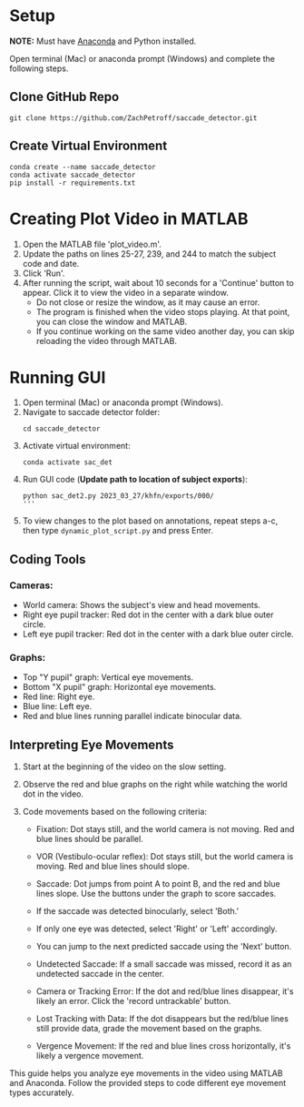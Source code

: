 # Setup

**NOTE:** Must have [Anaconda](https://www.anaconda.com/download) and Python installed.

Open terminal (Mac) or anaconda prompt (Windows) and complete the following steps.

## Clone GitHub Repo

```
git clone https://github.com/ZachPetroff/saccade_detector.git
```

## Create Virtual Environment

```
conda create --name saccade_detector
conda activate saccade_detector
pip install -r requirements.txt
```

# Creating Plot Video in MATLAB

1. Open the MATLAB file 'plot_video.m'.
2. Update the paths on lines 25-27, 239, and 244 to match the subject code and date.
3. Click 'Run'.
4. After running the script, wait about 10 seconds for a 'Continue' button to appear. Click it to view the video in a separate window.
    - Do not close or resize the window, as it may cause an error.
    - The program is finished when the video stops playing. At that point, you can close the window and MATLAB.
    - If you continue working on the same video another day, you can skip reloading the video through MATLAB.

# Running GUI

1. Open terminal (Mac) or anaconda prompt (Windows).
2. Navigate to saccade detector folder:
    ```
    cd saccade_detector
    ```
3. Activate virtual environment:
    ```
    conda activate sac_det
    ```
4. Run GUI code (**Update path to location of subject exports**):
    ```
    python sac_det2.py 2023_03_27/khfn/exports/000/ 
    '''
5. To view changes to the plot based on annotations, repeat steps a-c, then type `dynamic_plot_script.py` and press Enter.

## Coding Tools

### Cameras:
- World camera: Shows the subject's view and head movements.
- Right eye pupil tracker: Red dot in the center with a dark blue outer circle.
- Left eye pupil tracker: Red dot in the center with a dark blue outer circle.

### Graphs:
- Top "Y pupil" graph: Vertical eye movements.
- Bottom "X pupil" graph: Horizontal eye movements.
- Red line: Right eye.
- Blue line: Left eye.
- Red and blue lines running parallel indicate binocular data.

## Interpreting Eye Movements

1. Start at the beginning of the video on the slow setting.
2. Observe the red and blue graphs on the right while watching the world dot in the video.
3. Code movements based on the following criteria:

   - Fixation: Dot stays still, and the world camera is not moving. Red and blue lines should be parallel.
   - VOR (Vestibulo-ocular reflex): Dot stays still, but the world camera is moving. Red and blue lines should slope.
   - Saccade: Dot jumps from point A to point B, and the red and blue lines slope. Use the buttons under the graph to score saccades.

   - If the saccade was detected binocularly, select 'Both.'
   - If only one eye was detected, select 'Right' or 'Left' accordingly.
   - You can jump to the next predicted saccade using the 'Next' button.

   - Undetected Saccade: If a small saccade was missed, record it as an undetected saccade in the center.
   - Camera or Tracking Error: If the dot and red/blue lines disappear, it's likely an error. Click the 'record untrackable' button.
   - Lost Tracking with Data: If the dot disappears but the red/blue lines still provide data, grade the movement based on the graphs.
   - Vergence Movement: If the red and blue lines cross horizontally, it's likely a vergence movement.

This guide helps you analyze eye movements in the video using MATLAB and Anaconda. Follow the provided steps to code different eye movement types accurately.
